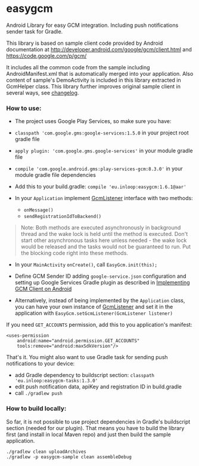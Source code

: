 # easygcm

Android Library for easy GCM integration. Including push notifications sender task for Gradle.

This library is based on sample client code provided by Android documentation at http://developer.android.com/google/gcm/client.html and https://code.google.com/p/gcm/

It includes all the common code from the sample including AndroidManifest.xml that is automatically merged into your application. Also content of sample's DemoActivity is included in this library extracted in GcmHelper class. This library further improves original sample client in several ways, see [changelog](https://github.com/inloop/easygcm/blob/master/CHANGELOG.md).

### How to use:

* The project uses Google Play Services, so make sure you have:
 * `classpath 'com.google.gms:google-services:1.5.0` in your project root gradle file
 * `apply plugin: 'com.google.gms.google-services'` in your module gradle file
 * `compile 'com.google.android.gms:play-services-gcm:8.3.0'` in your module gradle file dependencies

* Add this to your build.gradle: `compile 'eu.inloop:easygcm:1.6.1@aar'`
* In your `Application` implement [GcmListener](https://github.com/inloop/easygcm/blob/master/easygcm-lib/src/main/java/eu/inloop/easygcm/GcmListener.java) interface with two methods:
  * `onMessage()`
  * `sendRegistrationIdToBackend()`

> Note: Both methods are executed asynchronously in background thread and the wake lock is held until the method is executed. Don't start other asynchronous tasks here unless needed - the wake lock would be released and the tasks would not be guaranteed to run. Put the blocking code right into these methods.

* In your `MainActivity` `onCreate()`, call `EasyGcm.init(this);`
* Define GCM Sender ID adding `google-service.json` configuration and setting up Google Services Gradle plugin as described in [Implementing GCM Client on Android ](https://developers.google.com/cloud-messaging/android/client)

* Alternatively, instead of being implemented by the `Application` class, you can have your own instance of [GcmListener](https://github.com/inloop/easygcm/blob/master/easygcm-lib/src/main/java/eu/inloop/easygcm/GcmListener.java) and set it in the application with `EasyGcm.setGcmListener(GcmListener listener)`

If you need ```GET_ACCOUNTS``` permission, add this to you application's manifest:

    <uses-permission
        android:name="android.permission.GET_ACCOUNTS"
        tools:remove="android:maxSdkVersion"/>

That's it. You might also want to use Gradle task for sending push notifications to your device:

* add Gradle dependency to buildscript section: `classpath 'eu.inloop:easygcm-tasks:1.3.0'`
* edit push notification data, apiKey and registration ID in build.gradle
* call `./gradlew push`

### How to build locally:

So far, it is not possible to use project dependencies in Gradle's buildscript section (needed for our plugin). That means you have to build the library first (and install in local Maven repo) and just then build the sample application.

    ./gradlew clean uploadArchives
    ./gradlew -p easygcm-sample clean assembleDebug
